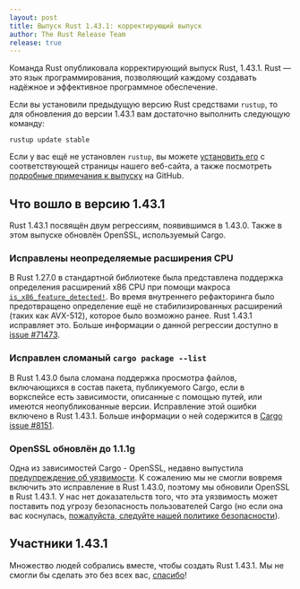 ```yaml
---
layout: post
title: Выпуск Rust 1.43.1: корректирующий выпуск
author: The Rust Release Team
release: true
---
```


Команда Rust опубликовала корректирующий выпуск Rust, 1.43.1. Rust — это язык программирования, позволяющий каждому создавать надёжное и эффективное программное обеспечение.

Если вы установили предыдущую версию Rust средствами `rustup`, то для обновления до версии 1.43.1 вам достаточно выполнить следующую команду:

```console
rustup update stable
```

Если у вас ещё не установлен `rustup`, вы можете [установить его] с соответствующей страницы нашего веб-сайта, а также посмотреть [подробные примечания к выпуску] на GitHub.

## Что вошло в версию 1.43.1

Rust 1.43.1 посвящён двум регрессиям, появившимся в 1.43.0. Также в этом выпуске обновлён OpenSSL, используемый Cargo.

### Исправлены неопределяемые расширения CPU

В Rust 1.27.0 в стандартной библиотеке была представлена поддержка определения расширений x86 CPU при помощи макроса [`is_x86_feature_detected!`]. Во время внутреннего рефакторинга было предотвращено определение ещё не стабилизированных расширений (таких как AVX-512), которое было возможно ранее. Rust 1.43.1 исправляет это. Больше информации о данной регрессии доступно в [issue #71473].

### Исправлен сломаный `cargo package --list`

В Rust 1.43.0 была сломана поддержка просмотра файлов, включающихся в состав пакета, публикуемого Cargo, если в воркспейсе есть зависимости, описанные с помощью путей, или имеются неопубликованные версии. Исправление этой ошибки включено в Rust 1.43.1. Больше информации о ней содержится в [Cargo issue #8151].

### OpenSSL обновлён до 1.1.1g

Одна из зависимостей Cargo - OpenSSL, недавно выпустила [предупреждение об уязвимости](https://cve.mitre.org/cgi-bin/cvename.cgi?name=CVE-2020-1967). К сожалению мы не смогли вовремя включить это исправление в Rust 1.43.0, поэтому мы обновили OpenSSL в Rust 1.43.1. У нас нет доказательств того, что эта уязвимость может поставить под угрозу безопасность пользователей Cargo (но если она вас коснулась, [пожалуйста, следуйте нашей политике безопасности](https://www.rust-lang.org/ru/policies/security)).

## Участники 1.43.1

Множество людей собрались вместе, чтобы создать Rust 1.43.1. Мы не смогли бы сделать это без всех вас, [спасибо](https://thanks.rust-lang.org/rust/1.43.1/)!


[установить его]: https://www.rust-lang.org/install.html
[подробные примечания к выпуску]: https://github.com/rust-lang/rust/blob/master/RELEASES.md#version-1431-2020-05-07
[`is_x86_feature_detected!`]: https://doc.rust-lang.org/stable/std/macro.is_x86_feature_detected.html
[issue #71473]: https://github.com/rust-lang/rust/issues/71473
[Cargo issue #8151]: https://github.com/rust-lang/cargo/issues/8151